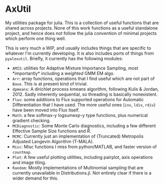 # AxUtil
My utilities package for julia. This is a collection of useful functions that are shared across projects. None of this work functions as a useful standalone project, and hence does not follow the julia convention of minimal projects which perform one thing well.

This is very much a WIP, and usually includes things that are specific to whatever I'm currently developing. It is also includes ports of things from `pyalexutil`. Briefly, it currently has the following modules:

* `AMIS`: utilities for Adaptive Mixture Importance Sampling, most \*importantly\* including a _weighted_ GMM EM algo.
* `Arr`: array functions, operations that I find useful which are not part of `Base`. This is at present kind of trivial.
* `dpmeans`: A dirichlet process kmeans algorithm, following Kulis & Jordan, 2012. Sadly inherently sequential, so threading is basically nonexistent.
* `Flux`: some additions to Flux supported operations for Automatic Differentiation that I have used. The more useful ones (`inv`, `ldiv`, `rdiv`) have been moved into Flux itself.
* `Math`: a few softmax-y logsumexp-y type functions, plus numerical gradient checking.
* `MCDiagnostic`: Some Monte Carlo diagnostics, including a few different Effective Sample Size functions and $\hat{R}$.
* `MCMC`: Currently just an implementation of (Truncated) Metropolis Adjusted Langevin Algorithm (T-MALA).
* `Misc`: Misc functions I miss from python/MATLAB, and faster version of `countmap`.
* `Plot`: A few useful plotting utilities, including pairplot, axis operations and image tiling.
* `Random`: Mostly implementations of Multinomial sampling that are currently unavailable in Distributions.jl. Not entirely clear if there is a wider demand for this.
